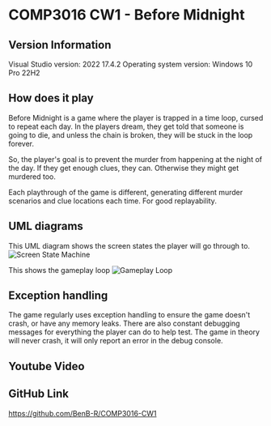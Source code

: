 # COMP3016 CW1 - Before Midnight

## Version Information
Visual Studio version: 2022 17.4.2
Operating system version: Windows 10 Pro 22H2

## How does it play
Before Midnight is a game where the player is trapped in a time loop, cursed to repeat each day. In the players dream, they get told that someone is going to die, and unless the chain is broken, they will be stuck in the loop forever.

So, the player's goal is to prevent the murder from happening at the night of the day. If they get enough clues, they can. Otherwise they might get murdered too.

Each playthrough of the game is different, generating different murder scenarios and clue locations each time. For good replayability.

## UML diagrams
This UML diagram shows the screen states the player will go through to.
![Screen State Machine](./images/my_diagram.png)

This shows the gameplay loop
![Gameplay Loop](./images/my_diagram.png)

## Exception handling
The game regularly uses exception handling to ensure the game doesn't crash, or have any memory leaks. There are also constant debugging messages for everything the player can do to help test. The game in theory will never crash, it will only report an error in the debug console.

## Youtube Video

## GitHub Link
https://github.com/BenB-R/COMP3016-CW1
